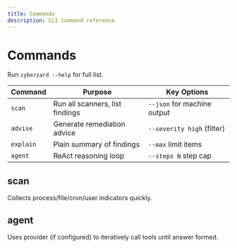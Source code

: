 ```yaml
---
title: Commands
description: CLI command reference
---
```


# Commands

Run `cyberzard --help` for full list.

| Command | Purpose | Key Options |
|---------|---------|-------------|
| `scan` | Run all scanners, list findings | `--json` for machine output |
| `advise` | Generate remediation advice | `--severity high` (filter) |
| `explain` | Plain summary of findings | `--max` limit items |
| `agent` | ReAct reasoning loop | `--steps N` step cap |

## scan
Collects process/file/cron/user indicators quickly.

## agent
Uses provider (if configured) to iteratively call tools until answer formed.

